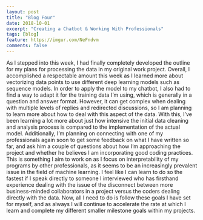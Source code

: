 ```yaml
---
layout: post
title: "Blog Four"
date: 2018-10-01
excerpt: "Creating a Chatbot & Working With Professionals"
tags: [blog]
feature: https://imgur.com/NeFndvm
comments: false
---
```


As I stepped into this week, I had finally completely developed the outline for my plans for processing the data in my original work project. Overall, I accomplished a respectable amount this week as I learned more about vectorizing data points to use different deep learning models such as sequence models. In order to apply the model to my chatbot, I also had to find a way to adapt it for the training data I’m using, which is generally in a question and answer format. However, it can get complex when dealing with multiple levels of replies and redirected discussions, so I am planning to learn more about how to deal with this aspect of the data. With this, I’ve been learning a lot more about just how intensive the initial data cleaning and analysis process is compared to the implementation of the actual model. Additionally, I’m planning on connecting with one of my professionals again soon to get some feedback on what I have written so far, and ask him a couple of questions about how I’m approaching the project and whether he believes I am incorporating good coding practices. This is something I aim to work on as I focus on interpretability of my programs by other professionals, as it seems to be an increasingly prevalent issue in the field of machine learning. I feel like I can learn to do so the fastest if I speak directly to someone I interviewed who has firsthand experience dealing with the issue of the disconnect between more business-minded collaborators in a project versus the coders dealing directly with the data. Now, all I need to do is follow these goals I have set for myself, and as always I will continue to accelerate the rate at which I learn and complete my different smaller milestone goals within my projects. 
